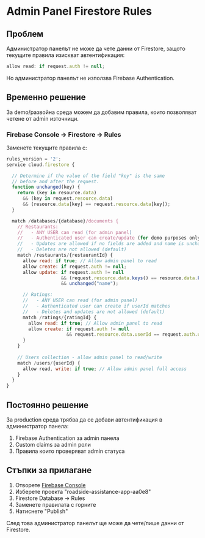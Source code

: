 # Admin Panel Firestore Rules

## Проблем
Администратор панелът не може да чете данни от Firestore, защото текущите правила изискват автентификация:

```javascript
allow read: if request.auth != null;
```

Но администратор панелът не използва Firebase Authentication.

## Временно решение
За demo/развойна среда можем да добавим правила, които позволяват четене от admin източници.

### Firebase Console -> Firestore -> Rules

Заменете текущите правила с:

```javascript
rules_version = '2';
service cloud.firestore {

  // Determine if the value of the field "key" is the same
  // before and after the request.
  function unchanged(key) {
    return (key in resource.data)
      && (key in request.resource.data)
      && (resource.data[key] == request.resource.data[key]);
  }

  match /databases/{database}/documents {
    // Restaurants:
    //   - ANY USER can read (for admin panel)
    //   - Authenticated user can create/update (for demo purposes only)
    //   - Updates are allowed if no fields are added and name is unchanged
    //   - Deletes are not allowed (default)
    match /restaurants/{restaurantId} {
      allow read: if true; // Allow admin panel to read
      allow create: if request.auth != null;
      allow update: if request.auth != null
                    && (request.resource.data.keys() == resource.data.keys())
                    && unchanged("name");

      // Ratings:
      //   - ANY USER can read (for admin panel)
      //   - Authenticated user can create if userId matches
      //   - Deletes and updates are not allowed (default)
      match /ratings/{ratingId} {
        allow read: if true; // Allow admin panel to read
        allow create: if request.auth != null
                      && request.resource.data.userId == request.auth.uid;
      }
    }
    
    // Users collection - allow admin panel to read/write
    match /users/{userId} {
      allow read, write: if true; // Allow admin panel full access
    }
  }
}
```

## Постоянно решение
За production среда трябва да се добави автентификация в администратор панела:

1. Firebase Authentication за admin панела
2. Custom claims за admin роли 
3. Правила които проверяват admin статуса

## Стъпки за прилагане

1. Отворете [Firebase Console](https://console.firebase.google.com)
2. Изберете проекта "roadside-assistance-app-aa0e8"
3. Firestore Database -> Rules
4. Заменете правилата с горните
5. Натиснете "Publish"

След това администратор панелът ще може да чете/пише данни от Firestore. 
